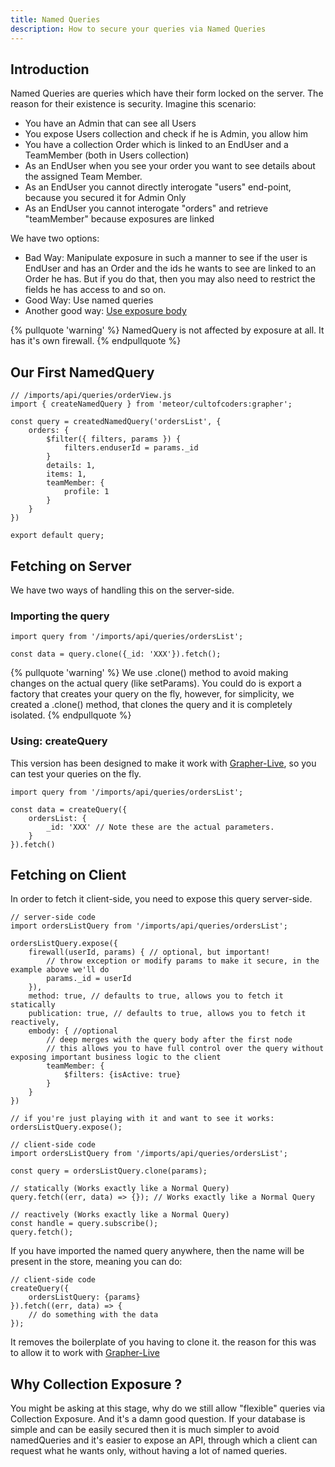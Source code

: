 ```yaml
---
title: Named Queries
description: How to secure your queries via Named Queries
---
```


## Introduction

Named Queries are queries which have their form locked on the server. The reason for their existence
is security. Imagine this scenario:
- You have an Admin that can see all Users
- You expose Users collection and check if he is Admin, you allow him
- You have a collection Order which is linked to an EndUser and a TeamMember (both in Users collection)
- As an EndUser when you see your order you want to see details about the assigned Team Member.
- As an EndUser you cannot directly interogate "users" end-point, because you secured it for Admin Only
- As an EndUser you cannot interogate "orders" and retrieve "teamMember" because exposures are linked

We have two options:
- Bad Way: Manipulate exposure in such a manner to see if the user is EndUser and has an Order and the ids he wants to see
are linked to an Order he has. But if you do that, then you may also need to restrict the fields he has access to and so on.
- Good Way: Use named queries
- Another good way: [Use exposure body](/guide/exposure.html#Exposure-Body)

{% pullquote 'warning' %}
NamedQuery is not affected by exposure at all. It has it's own firewall.
{% endpullquote %}

## Our First NamedQuery

```
// /imports/api/queries/orderView.js
import { createNamedQuery } from 'meteor/cultofcoders:grapher';

const query = createdNamedQuery('ordersList', {
    orders: {
        $filter({ filters, params }) {
            filters.enduserId = params._id
        }
        details: 1,
        items: 1,
        teamMember: {
            profile: 1
        }
    }
})

export default query;
```

## Fetching on Server

We have two ways of handling this on the server-side.

### Importing the query

```
import query from '/imports/api/queries/ordersList';

const data = query.clone({_id: 'XXX'}).fetch();

```
{% pullquote 'warning' %}
We use .clone() method to avoid making changes on the actual query (like setParams). 
You could do is export a factory that creates your query on the fly, however, for simplicity,
we created a .clone() method, that clones the query and it is completely isolated.
{% endpullquote %}


### Using: createQuery

This version has been designed to make it work with [Grapher-Live](https://github.com/cult-of-coders/grapher-live),
so you can test your queries on the fly.

```
import query from '/imports/api/queries/ordersList';

const data = createQuery({
    ordersList: {
        _id: 'XXX' // Note these are the actual parameters.
    }
}).fetch()
```

## Fetching on Client

In order to fetch it client-side, you need to expose this query server-side.

```
// server-side code
import ordersListQuery from '/imports/api/queries/ordersList';

ordersListQuery.expose({
    firewall(userId, params) { // optional, but important!
        // throw exception or modify params to make it secure, in the example above we'll do
        params._id = userId
    }),
    method: true, // defaults to true, allows you to fetch it statically
    publication: true, // defaults to true, allows you to fetch it reactively,
    embody: { //optional
        // deep merges with the query body after the first node
        // this allows you to have full control over the query without exposing important business logic to the client
        teamMember: {
            $filters: {isActive: true}
        }
    }
})

// if you're just playing with it and want to see it works:
ordersListQuery.expose();
```

```
// client-side code
import ordersListQuery from '/imports/api/queries/ordersList';

const query = ordersListQuery.clone(params);

// statically (Works exactly like a Normal Query)
query.fetch((err, data) => {}); // Works exactly like a Normal Query

// reactively (Works exactly like a Normal Query)
const handle = query.subscribe(); 
query.fetch();
```

If you have imported the named query anywhere, then the name will be present in the store, meaning you can do:

```
// client-side code
createQuery({
    ordersListQuery: {params}
}).fetch((err, data) => {
    // do something with the data
});
```

It removes the boilerplate of you having to clone it. the reason for this was to allow it to work with [Grapher-Live](https://github.com/cult-of-coders/grapher-live)

## Why Collection Exposure ?

You might be asking at this stage, why do we still allow "flexible" queries via Collection Exposure. And it's a damn good question.
If your database is simple and can be easily secured then it is much simpler to avoid namedQueries and it's easier to expose an API,
through which a client can request what he wants only, without having a lot of named queries.